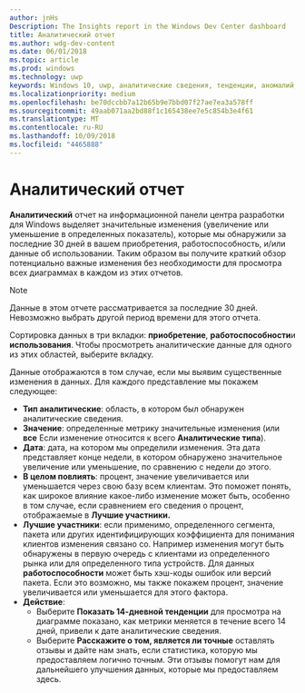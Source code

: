 ```yaml
---
author: jnHs
Description: The Insights report in the Windows Dev Center dashboard
title: Аналитический отчет
ms.author: wdg-dev-content
ms.date: 06/01/2018
ms.topic: article
ms.prod: windows
ms.technology: uwp
keywords: Windows 10, uwp, аналитические сведения, тенденции, аномалий, аномалии, изменения данных
ms.localizationpriority: medium
ms.openlocfilehash: be70dccbb7a12b65b9e7bbd07f27ae7ea3a578ff
ms.sourcegitcommit: 49aab071aa2bd88f1c165438ee7e5c854b3e4f61
ms.translationtype: MT
ms.contentlocale: ru-RU
ms.lasthandoff: 10/09/2018
ms.locfileid: "4465888"
---
```

# <a name="insights-report"></a>Аналитический отчет


**Аналитический** отчет на информационной панели центра разработки для Windows выделяет значительные изменения (увеличение или уменьшение в определенных показатель), которые мы обнаружили за последние 30 дней в вашем приобретения, работоспособность, и/или данные об использовании. Таким образом вы получите краткий обзор потенциально важные изменения без необходимости для просмотра всех диаграммах в каждом из этих отчетов.

> [!NOTE]
> Данные в этом отчете рассматривается за последние 30 дней. Невозможно выбрать другой период времени для этого отчета.

Сортировка данных в три вкладки: **приобретение**, **работоспособности**и **использования**. Чтобы просмотреть аналитические данные для одного из этих областей, выберите вкладку.

Данные отображаются в том случае, если мы выявим существенные изменения в данных. Для каждого представление мы покажем следующее:
- **Тип аналитические**: область, в котором был обнаружен аналитические сведения.
- **Значение**: определенные метрику значительные изменения (или **все** Если изменение относится к всего **Аналитические типа**).
- **Дата**: дата, на котором мы определили изменения. Эта дата представляет конце недели, в котором обнаружено значительное увеличение или уменьшение, по сравнению с недели до этого.
- **В целом повлиять**: процент, значение увеличивается или уменьшается через свою базу всем клиентам. Это поможет понять, как широкое влияние какое-либо изменение может быть, особенно в том случае, если сравнением его сведения о процент, отображаемые в **Лучшие участники.**
- **Лучшие участники**: если применимо, определенного сегмента, пакета или других идентифицирующих коэффициента для понимания клиентов изменения связано со. Например изменения могут быть обнаружены в первую очередь с клиентами из определенного рынка или для определенного типа устройств. Для данных **работоспособности** может быть хэш-коды ошибок или версий пакета. Если это возможно, мы также покажем процент, значение увеличивается или уменьшается для этого фактора.
- **Действие**:
   - Выберите **Показать 14-дневной тенденции** для просмотра на диаграмме показано, как метрики меняется в течение всего 14 дней, привели к дате аналитические сведения.
   - Выберите **Расскажите о том, является ли точные** оставлять отзывы и дайте нам знать, если статистика, которую мы предоставляем логично точным. Эти отзывы помогут нам для дальнейшего улучшения данных, которые мы предоставляем здесь. 

